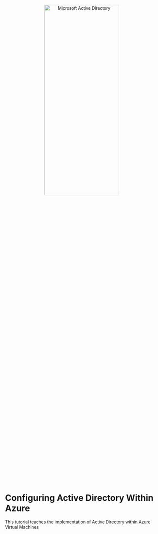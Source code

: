 <p align="center">
<img src="https://i.imgur.com/pU5A58S.png" height="40%" width="70%"alt="Microsoft Active Directory"/>
</p>

# Configuring Active Directory Within Azure
This tutorial teaches the implementation of Active Directory within Azure Virtual Machines
